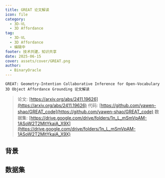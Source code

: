 ```yaml
---
title: GREAT 论文解读 
icon: file
category:
  - 3D-VL
  - 3D Affordance
tag:
  - 3D-VL
  - 3D Affordance
  - 编辑中
footer: 技术共建，知识共享
date: 2025-06-15
cover: assets/cover/GREAT.png
author:
  - BinaryOracle
---
```


`GREAT: Geometry-Intention Collaborative Inference for Open-Vocabulary 3D Object Affordance Grounding 论文解读` 

<!-- more -->

> 论文: [https://arxiv.org/abs/2411.19626](https://arxiv.org/abs/2411.19626)
> 代码: [https://github.com/yawen-shao/GREAT_code](https://github.com/yawen-shao/GREAT_code)
> 数据集: [https://drive.google.com/drive/folders/1n_L_mSmVpAM-1ASoW2T2MltYkaiA_X9X](https://drive.google.com/drive/folders/1n_L_mSmVpAM-1ASoW2T2MltYkaiA_X9X)


## 背景



## 数据集



